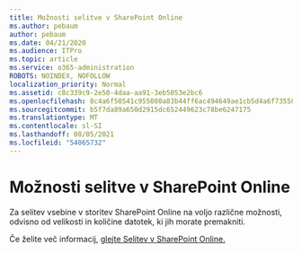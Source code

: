 ```yaml
---
title: Možnosti selitve v SharePoint Online
ms.author: pebaum
author: pebaum
ms.date: 04/21/2020
ms.audience: ITPro
ms.topic: article
ms.service: o365-administration
ROBOTS: NOINDEX, NOFOLLOW
localization_priority: Normal
ms.assetid: c8c339c9-2e50-4daa-aa91-3eb5053e2bc6
ms.openlocfilehash: 8c4a6f50541c955080a83b44ff6ac494649ae1cb5d4a6f735584bcc769be61ec
ms.sourcegitcommit: b5f7da89a650d2915dc652449623c78be6247175
ms.translationtype: MT
ms.contentlocale: sl-SI
ms.lasthandoff: 08/05/2021
ms.locfileid: "54065732"
---
```

# <a name="migrate-options-to-sharepoint-online"></a>Možnosti selitve v SharePoint Online

Za selitev vsebine v storitev SharePoint Online na voljo različne možnosti, odvisno od velikosti in količine datotek, ki jih morate premakniti.
  
Če želite več informacij, [glejte Selitev v SharePoint Online.](https://go.microsoft.com/fwlink/?linkid-2022029)
  

